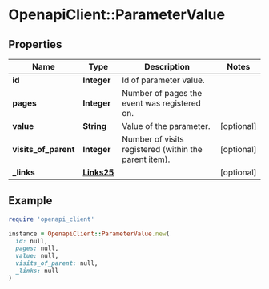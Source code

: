 # OpenapiClient::ParameterValue

## Properties

| Name | Type | Description | Notes |
| ---- | ---- | ----------- | ----- |
| **id** | **Integer** | Id of parameter value. |  |
| **pages** | **Integer** | Number of pages the event was registered on. |  |
| **value** | **String** | Value of the parameter. | [optional] |
| **visits_of_parent** | **Integer** | Number of visits registered (within the parent item). | [optional] |
| **_links** | [**Links25**](Links25.md) |  | [optional] |

## Example

```ruby
require 'openapi_client'

instance = OpenapiClient::ParameterValue.new(
  id: null,
  pages: null,
  value: null,
  visits_of_parent: null,
  _links: null
)
```

